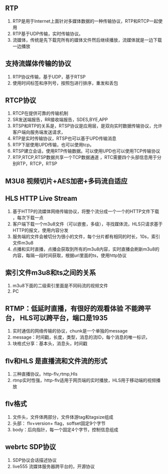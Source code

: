 ## RTP
1. RTP是用于Internet上面针对多媒体数据的一种传输协议，RTP和RTCP一起使用
2. RTP基于UDP传输，实时传输协议。
3. 流媒体，传统是先下载完所有的媒体文件然后继续播放，流媒体就是一边下载一边播放

## 支持流媒体传输的协议
1. RTP协议传输，基于UDP，基于RTSP
2. 使用时间标签和序列号，按照包进行排序，重发和丢包

## RTCP协议
1. RTCP在提供可靠的传输机制
2. SR发送端报告，RR接收端报告，SDES,BYE,APP
3. RTSP和RTP的关系是，RTSP协议是应用层，是双向实时数据传输协议，允许客户端向服务端发送请求，
4. RTP是实时传输协议，RTSP也可以基于UPD传输消息
5. RTP下层使用UPD传输，也可以使用tcp。
6. RTSP建立会话，使用RTP传输数据。可以使用UPD也可以使用TCP传输协议
7. RTP,RTCP,RTSP数据共享一个TCP数据通道 ，RTC需要四个头部信息用于分别RTP，RTCP，RTSP

## M3U8 视频切片+AES加密+多码流自适应

## HLS HTTP Live Stream
1. 基于HTTP的流媒体网络传输协议，将整个流分成一个一个的HTTP文件下载  ，每次下载一点
2. 客户端下载一个m3u8文件（可以嵌套，多级），寻找媒体流，HLS只请求基于HTTP的报文，使用内容分发
3. 服务端的文件会被切分为很小的文件，每个分片都有相同的时长，10s，索引文件m3u8
4. 点播和实时直播，点播会获取到所有的m3u8内容，实时直播会刷新m3u8的内容，每隔一段时间获取，根据url里面的ts，使用http协议

## 索引文件m3u8和ts之间的关系
1. m3u8下面的二级索引里面是不同码流的视频文件
2. PC


## RTMP：低延时直播，有很好的观看体验 不能跨平台， HLS可以跨平台，端口是1935
1. 实时通信的网络传输的协议，chunk是一个单独的message
2. message：时间戳，长度，类型，消息的流ID，每个消息的唯一标识，
3. 块格式分享：基本头，消息头，时间戳

## flv和HLS 是直播流和文件流的形式
1. 三种直播协议。http-flv,rtmp,Hls
2. rtmp实时性强，http-flv适用于网页端的实时播放，HLS用于移动端的视频播放

## flv格式
1. 文件头，文件体两部分，文件体游tag和tagsize组成
2. 头部： flv+version+ flag，soffset固定9个字节
3. body：后向指针，每一个固定4个字节，控制信息组成

## webrtc SDP协议
1. SDP协议会话描述协议
2. live555 流媒体服务器跨平台的，开源协议
